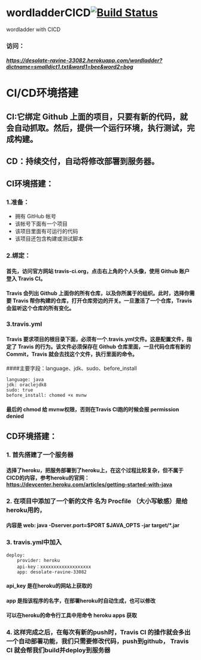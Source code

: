 # wordladderCICD[![Build Status](https://travis-ci.org/FJJLeon/wordladderCICD.svg?branch=master)](https://travis-ci.org/FJJLeon/wordladderCICD)
wordladder with CICD
### 访问：
##### https://desolate-ravine-33082.herokuapp.com/wordladder?dictname=smalldict1.txt&word1=bee&word2=bog

# CI/CD环境搭建
## CI:它绑定 Github 上面的项目，只要有新的代码，就会自动抓取。然后，提供一个运行环境，执行测试，完成构建。
## CD：持续交付，自动将修改部署到服务器。
## CI环境搭建：
### 1.准备：
- 拥有 GitHub 帐号
- 该帐号下面有一个项目
- 该项目里面有可运行的代码
- 该项目还包含构建或测试脚本
### 2.绑定：
#### 首先，访问官方网站 travis-ci.org，点击右上角的个人头像，使用 Github 账户登入 Travis CI。
#### Travis 会列出 Github 上面你的所有仓库，以及你所属于的组织。此时，选择你需要 Travis 帮你构建的仓库，打开仓库旁边的开关。一旦激活了一个仓库，Travis 会监听这个仓库的所有变化。
### 3.travis.yml
#### Travis 要求项目的根目录下面，必须有一个.travis.yml文件。这是配置文件，指定了 Travis 的行为。该文件必须保存在 Github 仓库里面，一旦代码仓库有新的 Commit，Travis 就会去找这个文件，执行里面的命令。
####主要字段：language、jdk、sudo、before_install

    language: java  
    jdk: oraclejdk8  
    sudo: true  
    before_install: chomed +x mvnw  

#### 最后的 chmod 给 mvnw权限，否则在Travis CI跑的时候会报 permission denied

## CD环境搭建：
### 1. 首先搭建了一个服务器
#### 选择了heroku，把服务部署到了heroku上，在这个过程比较复杂，但不属于CICD的内容，参考heroku的官网：https://devcenter.heroku.com/articles/getting-started-with-java
### 2. 在项目中添加了一个新的文件 名为 Procfile （大小写敏感）是给heroku用的，
#### 内容是 web: java -Dserver.port=$PORT $JAVA_OPTS -jar target/*.jar
### 3. travis.yml中加入

    deploy:  
        provider: heroku  
        api-key：xxxxxxxxxxxxxxxxxxx  
        app: desolate-ravine-33082  

#### api_key 是在heroku的网站上获取的
#### app 是指该程序的名字，在部署heroku时自动生成，也可以修改
#### 可以在heroku的命令行工具中用命令 heroku apps 获取
### 4. 这样完成之后，在每次有新的push时，Travis CI 的操作就会多出一个自动部署功能，我们只需要修改代码，push到github， Travis CI 就会帮我们build并deploy到服务器
